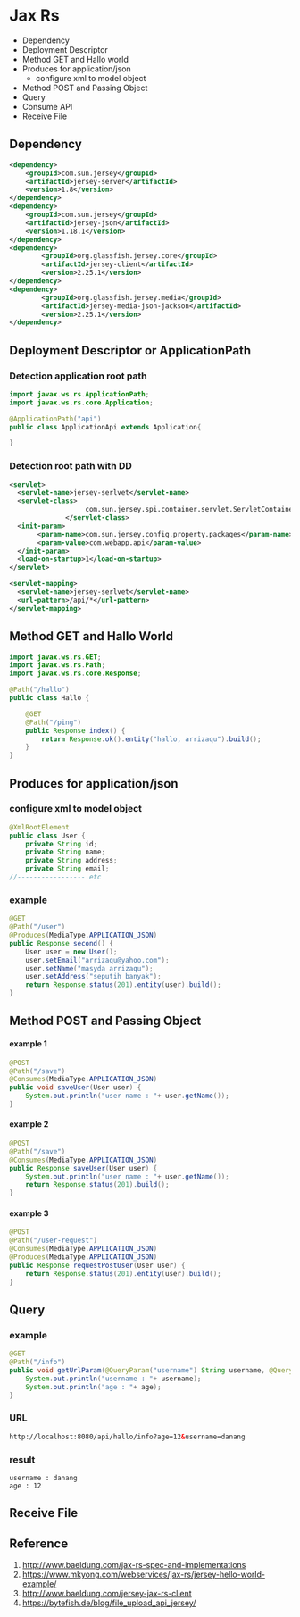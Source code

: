 # Jax Rs 
* Dependency
* Deployment Descriptor
* Method GET and Hallo world
* Produces for application/json
	- configure xml to model object
* Method POST and Passing Object
* Query
* Consume API
* Receive File

## Dependency 
```xml
<dependency>
	<groupId>com.sun.jersey</groupId>
	<artifactId>jersey-server</artifactId>
	<version>1.8</version>
</dependency>
<dependency>
	<groupId>com.sun.jersey</groupId>
	<artifactId>jersey-json</artifactId>
	<version>1.18.1</version>
</dependency>
<dependency>
    	<groupId>org.glassfish.jersey.core</groupId>
    	<artifactId>jersey-client</artifactId>
    	<version>2.25.1</version>
</dependency>
<dependency>
    	<groupId>org.glassfish.jersey.media</groupId>
    	<artifactId>jersey-media-json-jackson</artifactId>
    	<version>2.25.1</version>
</dependency>

```

## Deployment Descriptor or ApplicationPath
### Detection application root path
```java
import javax.ws.rs.ApplicationPath;
import javax.ws.rs.core.Application;

@ApplicationPath("api")
public class ApplicationApi extends Application{

}
```

### Detection root path with DD
```xml
<servlet>
  <servlet-name>jersey-serlvet</servlet-name>
  <servlet-class>
                   com.sun.jersey.spi.container.servlet.ServletContainer
              </servlet-class>
  <init-param>
       <param-name>com.sun.jersey.config.property.packages</param-name>
       <param-value>com.webapp.api</param-value>
  </init-param>
  <load-on-startup>1</load-on-startup>
</servlet>

<servlet-mapping>
  <servlet-name>jersey-serlvet</servlet-name>
  <url-pattern>/api/*</url-pattern>
</servlet-mapping>
```

## Method GET and Hallo World
```java
import javax.ws.rs.GET;
import javax.ws.rs.Path;
import javax.ws.rs.core.Response;

@Path("/hallo")
public class Hallo {

	@GET
	@Path("/ping")
	public Response index() {
		return Response.ok().entity("hallo, arrizaqu").build();
	}
}
```

## Produces for application/json
### configure xml to model object
```java
@XmlRootElement
public class User {
	private String id;
	private String name;
	private String address;
	private String email;
//----------------- etc
```
### example
```java
@GET
@Path("/user")
@Produces(MediaType.APPLICATION_JSON)
public Response second() {
	User user = new User();
	user.setEmail("arrizaqu@yahoo.com");
	user.setName("masyda arrizaqu");
	user.setAddress("seputih banyak");
	return Response.status(201).entity(user).build();
}
```

## Method POST and Passing Object
#### example 1
```java
@POST
@Path("/save")
@Consumes(MediaType.APPLICATION_JSON)
public void saveUser(User user) {
	System.out.println("user name : "+ user.getName());
}
```

#### example 2
```java
@POST
@Path("/save")
@Consumes(MediaType.APPLICATION_JSON)
public Response saveUser(User user) {
	System.out.println("user name : "+ user.getName());
	return Response.status(201).build();
}
```

#### example 3
```java
@POST
@Path("/user-request")
@Consumes(MediaType.APPLICATION_JSON)
@Produces(MediaType.APPLICATION_JSON)
public Response requestPostUser(User user) {
	return Response.status(201).entity(user).build();
}
```

## Query
### example
```java
@GET
@Path("/info")
public void getUrlParam(@QueryParam("username") String username, @QueryParam("age") int age) {
	System.out.println("username : "+ username);
	System.out.println("age : "+ age);
}
```

### URL
```xml
http://localhost:8080/api/hallo/info?age=12&username=danang
```

### result 
```command
username : danang
age : 12
```

## Receive File

## Reference
1. http://www.baeldung.com/jax-rs-spec-and-implementations
2. https://www.mkyong.com/webservices/jax-rs/jersey-hello-world-example/
3. http://www.baeldung.com/jersey-jax-rs-client
4. https://bytefish.de/blog/file_upload_api_jersey/
